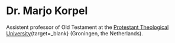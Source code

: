 # **Dr. Marjo Korpel**

Assistent professor of Old Testament at the 
[Protestant Theological University](https://www.pthu.nl/){target=_blank} (Groningen, the Netherlands).
